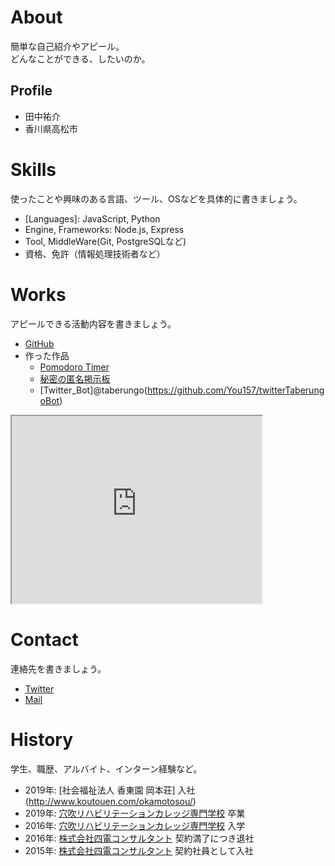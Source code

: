 # About
簡単な自己紹介やアピール。  
どんなことができる、したいのか。

## Profile
- 田中祐介
- 香川県高松市

# Skills
使ったことや興味のある言語、ツール、OSなどを具体的に書きましょう。
- [Languages]: JavaScript, Python
- Engine, Frameworks: Node.js, Express
- Tool, MiddleWare(Git, PostgreSQLなど)
- 資格、免許（情報処理技術者など）

# Works
アピールできる活動内容を書きましょう。
- [GitHub](https://github.com/)
- 作った作品
  - [Pomodoro Timer](https://you157.github.io/pomodoro_timer/)
  - [秘密の匿名掲示板](https://peaceful-headland-39324.herokuapp.com/posts)
  - [Twitter_Bot]@taberungo(https://github.com/You157/twitterTaberungoBot)
 <iframe src="https://www.openprocessing.org/sketch/875809/embed/" width="400" height="300"></iframe>

# Contact
連絡先を書きましょう。
- [Twitter](https://twitter.com/kawaramoti)
- [Mail](mailto:youshimo26@gmail.com)

# History
学生、職歴、アルバイト、インターン経験など。
- 2019年: [社会福祉法人 香東園 岡本荘] 入社(http://www.koutouen.com/okamotosou/)
- 2019年: [穴吹リハビリテーションカレッジ専門学校](http://www.anabuki-college.net/ark/course/index.php) 卒業
- 2016年: [穴吹リハビリテーションカレッジ専門学校](http://www.anabuki-college.net/ark/course/index.php) 入学
- 2016年: [株式会社四電コンサルタント](https://www.yon-c.co.jp/) 契約満了につき退社
- 2015年: [株式会社四電コンサルタント](https://www.yon-c.co.jp/) 契約社員として入社
